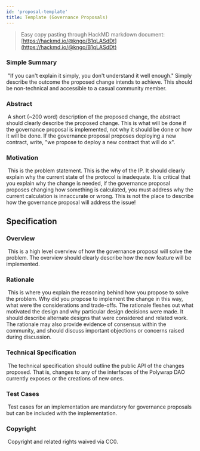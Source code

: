 ```yaml
---
id: 'proposal-template'
title: Template (Governance Proposals)
---
```


> Easy copy pasting through HackMD markdown document: [https://hackmd.io/@kngo/B1qLASdDt](https://hackmd.io/@kngo/B1qLASdDt)

### **Simple Summary**

‌
"If you can't explain it simply, you don't understand it well enough." Simply describe the outcome the proposed change intends to achieve. This should be non-technical and accessible to a casual community member.
‌

### **Abstract**

‌
A short (~200 word) description of the proposed change, the abstract should clearly describe the proposed change. This is what will be done if the governance proposal is implemented, not why it should be done or how it will be done. If the governance proposal proposes deploying a new contract, write, "we propose to deploy a new contract that will do x".
‌

### **Motivation**

‌
This is the problem statement. This is the why of the IP. It should clearly explain why the current state of the protocol is inadequate. It is critical that you explain why the change is needed, if the governance proposal proposes changing how something is calculated, you must address why the current calculation is innaccurate or wrong. This is not the place to describe how the governance proposal will address the issue!
‌

## **Specification**

### **Overview**

‌
This is a high level overview of how the governance proposal will solve the problem. The overview should clearly describe how the new feature will be implemented.
‌

### **Rationale**

‌
This is where you explain the reasoning behind how you propose to solve the problem. Why did you propose to implement the change in this way, what were the considerations and trade-offs. The rationale fleshes out what motivated the design and why particular design decisions were made. It should describe alternate designs that were considered and related work. The rationale may also provide evidence of consensus within the community, and should discuss important objections or concerns raised during discussion.
‌

### **Technical Specification**

‌
The technical specification should outline the public API of the changes proposed. That is, changes to any of the interfaces of the Polywrap DAO currently exposes or the creations of new ones.
‌

### **Test Cases**

‌
Test cases for an implementation are mandatory for governance proposals but can be included with the implementation.
‌

### **Copyright**

‌
Copyright and related rights waived via CC0.
